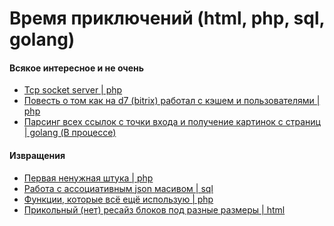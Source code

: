 # Время приключений (html, php, sql, golang)

#### Всякое интересное и не очень
* <a href="php-tcp-sokcet-server.php">Tcp socket server | php</a>
* <a href="bitrix-d7-story">Повесть о том как на d7 (bitrix) работал с кэшем и пользователями | php</a>
* <a href="golang-parser">Парсинг всех ссылок с точки входа и получение картинок с страниц | golang (В процессе)</a>

#### Извращения
* <a href="php-overload.php">Первая ненужная штука | php</a>
* <a href="json_sql.sql">Работа с ассоциативным json масивом | sql</a>
* <a href="additional_functions.php">Функции, которые всё ещё использую | php</a>
* <a href="scalable_blocks.html">Прикольный (нет) ресайз блоков под разные размеры | html</a>
